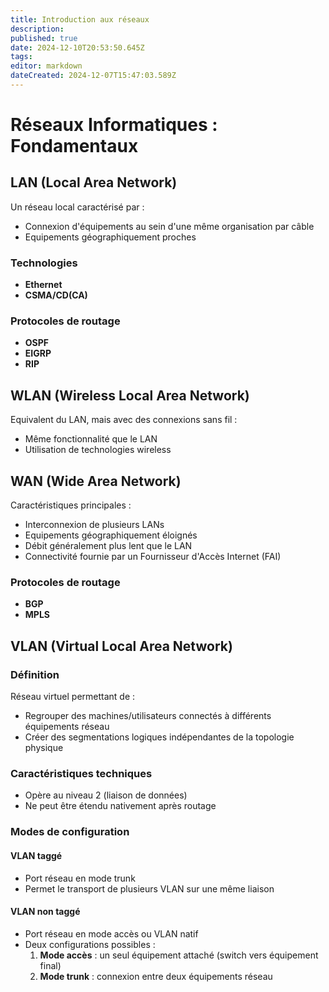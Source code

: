 ```yaml
---
title: Introduction aux réseaux
description: 
published: true
date: 2024-12-10T20:53:50.645Z
tags: 
editor: markdown
dateCreated: 2024-12-07T15:47:03.589Z
---
```


# Réseaux Informatiques : Fondamentaux

## LAN (Local Area Network)

Un réseau local caractérisé par :
- Connexion d'équipements au sein d'une même organisation par câble
- Equipements géographiquement proches

### Technologies
- **Ethernet**
- **CSMA/CD(CA)**

### Protocoles de routage
- **OSPF**
- **EIGRP**
- **RIP**

## WLAN (Wireless Local Area Network)

Equivalent du LAN, mais avec des connexions sans fil :
- Même fonctionnalité que le LAN
- Utilisation de technologies wireless

## WAN (Wide Area Network)

Caractéristiques principales :
- Interconnexion de plusieurs LANs
- Equipements géographiquement éloignés
- Débit généralement plus lent que le LAN
- Connectivité fournie par un Fournisseur d'Accès Internet (FAI)

### Protocoles de routage
- **BGP**
- **MPLS**

## VLAN (Virtual Local Area Network)

### Définition
Réseau virtuel permettant de :
- Regrouper des machines/utilisateurs connectés à différents équipements réseau
- Créer des segmentations logiques indépendantes de la topologie physique

### Caractéristiques techniques
- Opère au niveau 2 (liaison de données)
- Ne peut être étendu nativement après routage

### Modes de configuration

#### VLAN taggé
- Port réseau en mode trunk
- Permet le transport de plusieurs VLAN sur une même liaison

#### VLAN non taggé
- Port réseau en mode accès ou VLAN natif
- Deux configurations possibles :
  1. **Mode accès** : un seul équipement attaché (switch vers équipement final)
  2. **Mode trunk** : connexion entre deux équipements réseau